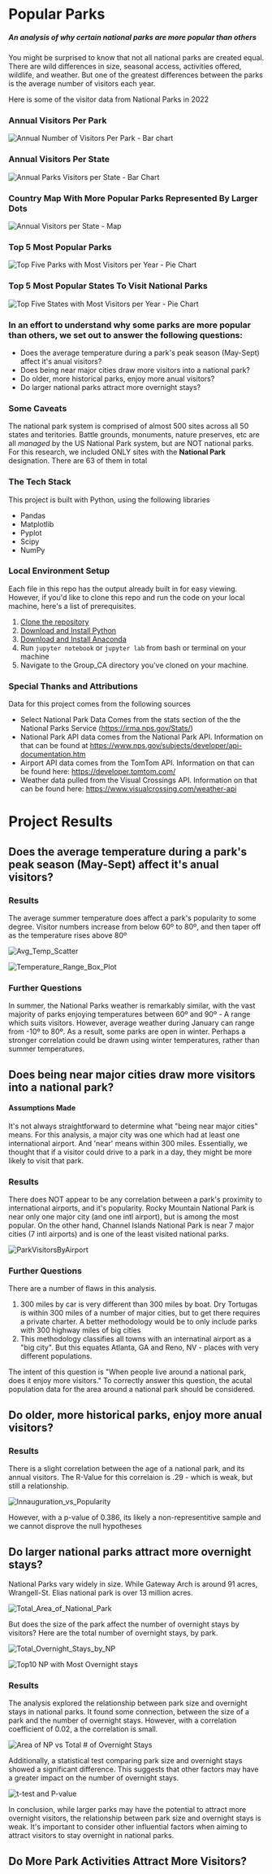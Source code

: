 # Popular Parks

##### An analysis of why certain national parks are more popular than others 

You might be surprised to know that not all national parks are created equal. There are wild differences in size, seasonal access, activities offered, wildlife, and weather. But one of the greatest differences between the parks is the average number of visitors each year. 

Here is some of the visitor data from National Parks in 2022

### Annual Visitors Per Park
![Annual Number of Visitors Per Park - Bar chart](https://github.com/JessicaRBailey/Group_CA/assets/23018536/7c9841fb-5d04-4d37-89f8-2c88720ceff6)

### Annual Visitors Per State
![Annual Parks Visitors per State - Bar Chart](https://github.com/JessicaRBailey/Group_CA/assets/23018536/6228fa24-5030-413d-8406-74a236c91533)

### Country Map With More Popular Parks Represented By Larger Dots
![Annual Visitors per State - Map](https://github.com/JessicaRBailey/Group_CA/assets/23018536/a8fcc6a8-e0bc-4d54-a216-78eb59daba58)

### Top 5 Most Popular Parks
![Top Five Parks with Most Visitors per Year - Pie Chart](https://github.com/JessicaRBailey/Group_CA/assets/23018536/f355c864-6613-4d83-9086-c18fbb55db87)

### Top 5 Most Popular States To Visit National Parks
![Top Five States with Most Visitors per Year - Pie Chart](https://github.com/JessicaRBailey/Group_CA/assets/23018536/f7a09cad-f2e1-48a8-9a3d-c301f75ecd4f)

### In an effort to understand why some parks are more popular than others, we set out to answer the following questions:

* Does the average temperature during a park's peak season (May-Sept) affect it's anual visitors?
* Does being near major cities draw more visitors into a national park?
* Do older, more historical parks, enjoy more anual visitors?
* Do larger national parks attract more overnight stays?

### Some Caveats
The national park system is comprised of almost 500 sites across all 50 states and teritories. Battle grounds, monuments, nature preserves, etc are all *managed* by the US National Park system, but are NOT national parks. For this research, we included ONLY sites with the  **National Park** designation. There are 63 of them in total

### The Tech Stack
This project is built with Python, using the following libraries
* Pandas
* Matplotlib
* Pyplot
* Scipy
* NumPy

### Local Environment Setup
Each file in this repo has the output already built in for easy viewing. However, if you'd like to clone this repo and run the code on your local machine, here's a list of prerequisites.
1. [Clone the repository](https://github.com/JessicaRBailey/Group_CA "Clone the repository") 
2. [Download and Install Python](https://www.python.org/downloads/ "Download Python")
3. [Download and Install Anaconda](https://docs.anaconda.com/free/anaconda/getting-started/index.html "Download and Install Anaconda")
4. Run `jupyter notebook` or `jupyter lab` from bash or terminal on your machine
5. Navigate to the Group_CA directory you've cloned on your machine.

### Special Thanks and Attributions
Data for this project comes from the following sources
* Select National Park Data Comes from the stats section of the the National Parks Service (https://irma.nps.gov/Stats/)
* National Park API data comes from the National Park API. Information on that can be found at https://www.nps.gov/subjects/developer/api-documentation.htm
* Airport API data comes from the TomTom API. Information on that can be found here: https://developer.tomtom.com/
* Weather data pulled from the Visual Crossings API. Information on that can be found here: https://www.visualcrossing.com/weather-api

# Project Results

## Does the average temperature during a park's peak season (May-Sept) affect it's anual visitors?

### Results
The average summer temperature does affect a park's popularity to some degree. Visitor numbers increase from below 60º to 
80º, and then taper off as the temperature rises above 80º

![Avg_Temp_Scatter](https://github.com/JessicaRBailey/Group_CA/assets/23018536/0be815bb-66ce-4012-93f8-35c27001568b)

![Temperature_Range_Box_Plot](https://github.com/JessicaRBailey/Group_CA/assets/23018536/b9b2ed65-813d-4356-bbec-6fcef40247db)

### Further Questions
In summer, the National Parks weather is remarkably similar, with the vast majority of parks enjoying temperatures between 60º and 90º - A range which suits visitors. However, average weather during January can range from -10º to 80º. As a result, some parks are open in winter. Perhaps a stronger correlation could be drawn using winter temperatures, rather than summer temperatures.

## Does being near major cities draw more visitors into a national park?

#### Assumptions Made
It's not always straightforward to determine what "being near major cities" means. For this analysis, a major city was one which had at least one international airport. And 'near' means within 300 miles. Essentially, we thought that if a visitor could drive to a park in a day, they might be more likely to visit that park.

### Results
There does NOT appear to be any correlation between a park's proximity to international airports, and it's popularity. Rocky Mountain National Park is near only one major city (and one intl airport), but is among the most popular. On the other hand, Channel Islands National Park is near 7 major cities (7 intl airports) and is one of the least visited national parks. 

![ParkVisitorsByAirport](https://github.com/JessicaRBailey/Group_CA/assets/23018536/877734ec-5183-43b7-ace7-4215d62c67f3)

### Further Questions
There are a number of flaws in this analysis.
1. 300 miles by car is very different than 300 miles by boat. Dry Tortugas is within 300 miles of a number of major cities, but to get there requires a private charter. A better methodology would be to only include parks with 300 highway miles of big cities
2. This methodology classifies all towns with an internatinal airport as a "big city". But this equates Atlanta, GA and Reno, NV - places with very different populations.

The intent of this question is "When people live around a national park, does it enjoy more visitors." To correctly answer this question, the acutal population data for the area around a national park should be considered. 

## Do older, more historical parks, enjoy more anual visitors?

### Results
There is a slight correlation between the age of a national park, and its annual visitors. The R-Value for this correlaion is .29 - which is weak, but still a relationship.

![Innauguration_vs_Popularity](https://github.com/JessicaRBailey/Group_CA/assets/23018536/2aee2a77-bdbc-48e7-aad0-f60bf20f6a3d)

However, with a p-value of 0.386, its likely a non-representitive sample and we cannot disprove the null hypotheses

## Do larger national parks attract more overnight stays?
National Parks vary widely in size. While Gateway Arch is around 91 acres, Wrangell-St. Elias national park is over 13 million acres. 

![Total_Area_of_National_Park](https://github.com/JessicaRBailey/Group_CA/assets/23018536/d158bcee-c307-479c-a690-904944f24fcc)

But does the size of the park affect the number of overnight stays by visitors? Here are the total number of overnight stays, by park. 

![Total_Overnight_Stays_by_NP](https://github.com/JessicaRBailey/Group_CA/assets/23018536/baec0389-9803-439f-8f4e-2aac0b7509e4)

![Top10 NP with Most Overnight stays](https://github.com/JessicaRBailey/Group_CA/assets/23018536/a406fb40-5f44-442a-b980-6ac50b4c42ff)

### Results
The analysis explored the relationship between park size and overnight stays in national parks. It found some connection, between the size of a park and the number of overnight stays. However, with a correlation coefficient of 0.02, a the correlation is small. 

![Area of NP vs Total # of Overnight Stays](https://github.com/JessicaRBailey/Group_CA/assets/23018536/831f1af9-88d0-46de-ba75-b64a18341f37)

Additionally, a statistical test comparing park size and overnight stays showed a significant difference. This suggests that other factors may have a greater impact on the number of overnight stays.

![t-test and P-value](https://github.com/JessicaRBailey/Group_CA/assets/23018536/094d4b07-ae3a-4b0b-8701-bea31e118508)

In conclusion, while larger parks may have the potential to attract more overnight visitors, the relationship between park size and overnight stays is weak. It's important to consider other influential factors when aiming to attract visitors to stay overnight in national parks.

## Do More Park Activities Attract More Visitors?
